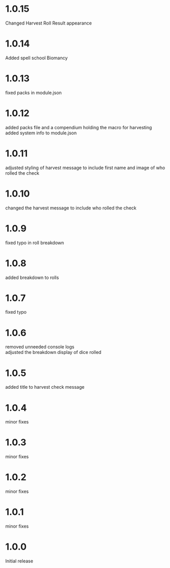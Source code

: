 # 1.0.15
Changed Harvest Roll Result appearance
# 1.0.14
Added spell school Biomancy
# 1.0.13
fixed packs in module.json
# 1.0.12
added packs file and a compendium holding the macro for harvesting<br>
added system info to module.json
# 1.0.11
adjusted styling of harvest message to include first name and image of who rolled the check
# 1.0.10
changed the harvest message to include who rolled the check
# 1.0.9
fixed typo in roll breakdown
# 1.0.8
added breakdown to rolls
# 1.0.7
fixed typo
# 1.0.6
removed unneeded console logs<br>
adjusted the breakdown display of dice rolled
# 1.0.5
added title to harvest check message
# 1.0.4
minor fixes
# 1.0.3
minor fixes
# 1.0.2
minor fixes
# 1.0.1
minor fixes
# 1.0.0
Initial release

